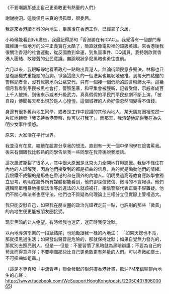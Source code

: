《不要嘲諷那些比自己更勇敢更有熱量的人們》

謝謝樹洞。這幾個月來真的很孤單，很委屈。

我是來香港讀本科的內地生，畢業後在香港工作，已經拿了永居。

小時候能看到tvb廣告，我最記得那句「香港勝在有ICAC」。我覺得有一個部門專職維護一個地方的公平正義實在太酷了，簡直就像電影裡的超級英雄。來香港後我很關注香港的社會運動，從反國教到傘運，到魚蛋事件、DQ議員。我特別欣賞香港人團結、敢發聲的公民意識。無論現狀多麼黑暗也勇往直前。

六月以來，我眼睜睜地看著政府一點點出賣港人。無論街頭民意多堅決，林鄭也只是復讀機式重複她的台詞。爭議這麼大的一個法案也無恥地硬推。到每天四點鐘的警察記者會，沒有誠懇地向公眾交代，只有一個接一個低能的謊言粉飾太平。這幾個月我看到平民被黑社會打，警察濫暴，和平集會被腰斬，記者受傷，示威者成百上千人被捕。到後來示威者升級武力。真真假假的平民鬥平民悲劇不斷上演。「被自殺」傳聞每天都出現於是人心惶惶。這個城裡的人命好像忽然間變得不值錢。

身邊有很多舊內地生同學，或者是工作中認識的其他內地人，某天朋友圈裡忽然一片紅地轉發「我支持香港警察，你可以打我了」。而那天，我清楚地記得我在為失明少女事件憤怒。

原來，大家活在平行世界。

我並沒有在意，繼續在臉書分享我的想法。直到有一天一個中學同學在臉書罵我。後來有個跟我比較熟的同學告訴我一些同學在我背後說我壞話。

這次風波撕裂了很多人，其中很大原因是北京火力全開地打輿論戰。我從不怪住在內地的人誤解我，因為他們接受到的都是扭曲的信息，為的就是煽動他們的情緒。我恨鐵不成鋼的是那些在香港的和在國外的內地人。明明受過高等教育應該學會獨立思考，明明在牆外所有媒體都能看到，他們卻深信微信、微博的不實報導。他們邏輯簡單粗暴地相信法治等於違法的人就該被打，相信警察代表正義不容置疑。他們不關心執法者也應守法，他們也不質疑為何理論上三權分立但實際上警權過大。

我只能安慰自己，如果我在朋友圈的政治光譜裡走前一點，也許別的那些「微黃」的內地生便更能被朋友圈接受。

现实黑暗的让人绝望。有時候我也迷茫，迷茫時我便沈默。

以內地導演季業的一段話結尾，也勉勵跟我一樣的內地生：
「如果天總也不亮，那就摸黑過生活；如果發出聲音是危險的，那就保持沈默；如果自覺無力發光的，那就別去照亮別人。但是—-但是：不要習慣了黑暗就為黑暗辯護；不要為自己的苟且而得意洋洋；不要嘲諷那些比自己更勇敢更有熱量的人們。可以卑微如塵土，不可扭曲如蛆蟲。」

（這是本專頁和「中流青年」聯合發起的樹洞撐香港計畫，歡迎PM來信聊聊內地生的心聲：https://www.facebook.com/WeSupportHongKong/posts/2205040769600065)